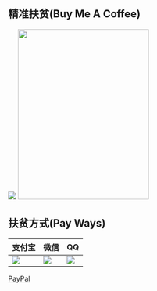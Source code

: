 ## 精准扶贫(Buy Me A Coffee)

<img src="fu_pin.png"/> <img width="268" height="347" src="hungry.jpg"/>

## 扶贫方式(Pay Ways)

| 支付宝                         | 微信 | QQ |
| ------------------------------ | ---- | ------------------------------ |
| <img src="qrcode_alipay.jpg"/> |   <img src="qrcode_wxpay.png"/>   | <img src="qrcode_qqpay.png"/> |

[PayPal](https://www.paypal.me/simplepeng)



